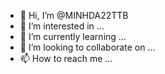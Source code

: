 - 👋 Hi, I’m @MINHDA22TTB
- 👀 I’m interested in ...
- 🌱 I’m currently learning ...
- 💞️ I’m looking to collaborate on ...
- 📫 How to reach me ...

<!---
MINHDA22TTB/MINHDA22TTB is a ✨ special ✨ repository because its `README.md` (this file) appears on your GitHub profile.
You can click the Preview link to take a look at your changes.
--->
